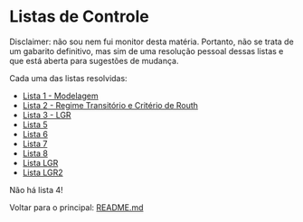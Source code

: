 # Listas de Controle

Disclaimer: não sou nem fui monitor desta matéria. Portanto, não se trata de um gabarito definitivo, mas sim de uma resolução pessoal dessas listas e que está aberta para sugestões de mudança.

Cada uma das listas resolvidas:

- [Lista 1 - Modelagem](./lista1/lista1.md)
- [Lista 2 - Regime Transitório e Critério de Routh](./lista2/lista2.md)
- [Lista 3 - LGR](./lista3/lista3.md)
- [Lista 5](./lista5/lista5.md)
- [Lista 6](./lista6/lista6.md)
- [Lista 7](./lista7/lista7.md)
- [Lista 8](./lista8/lista8.md)
- [Lista LGR](./listaLGR/listaLGR.md)
- [Lista LGR2](./listaLGR2/listaLGR2.md)

Não há lista 4!

Voltar para o principal: [README.md](../README.md)